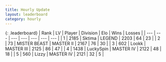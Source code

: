 ```yaml
---
title: Hourly Update
layout: leaderboard
category: hourly
---
```


{: .leaderboard}
| Rank | LV | Player | Division | Elo | Wins | Losses |
| --- | --- | --- | --- | --- | --- | --- |
| <span data-change="0">1</span> | 2185 | <span title="ID: 353063">Sktima</span> | LEGEND | <span data-change="0">2203</span> | <span data-change="0">64</span> | <span data-change="0">23</span> |
| <span data-change="0">2</span> | 73 | <span title="ID: 727221">MISTER BEAST</span> | MASTER II | <span data-change="0">2167</span> | <span data-change="0">76</span> | <span data-change="0">30</span> |
| <span data-change="0">3</span> | 602 | <span title="ID: 675058">Lookk</span> | MASTER III | <span data-change="-11">2125</span> | <span data-change="0">86</span> | <span data-change="1">47</span> |
| <span data-change="0">4</span> | 1438 | <span title="ID: 498412">LuckySpin</span> | MASTER IV | <span data-change="0">2122</span> | <span data-change="0">48</span> | <span data-change="0">18</span> |
| <span data-change="0">5</span> | 560 | <span title="ID: 44257">Lizzy</span> | MASTER IV | <span data-change="0">2121</span> | <span data-change="0">32</span> | <span data-change="0">5</span> |